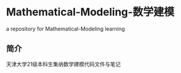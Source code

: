 # Mathematical-Modeling-数学建模
a repository for Mathematical-Modeling learning
## 简介
天津大学21级本科生集纳数学建模代码文件与笔记
